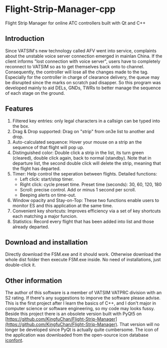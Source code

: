# Flight-Strip-Manager-cpp
Flight Strip Manager for online ATC controllers built with Qt and C++


## Introduction

Since VATSIM's new technology called AFV went into service, complaints about the unstable voice server connection emerged in mainlan China.
If the client informs "lost connection with voice server", users have to completely reconnect to VATSIM so as to get themselves back onto to channel.
Consequently, the controller will lose all the changes made to the tag.
Especially for the controller in charge of clearance delivery, the queue may be disrupted since the marks on scratch pad disapper.
So this program was developed mainly to aid DELs, GNDs, TWRs to better manage the sequence of each stage on the ground.


## Features

1. Filtered key entries: only legal characters in a callsign can be typed into the box.
2. Drag & Drop supported: Drag on "strip" from on3e list to another and drop.
3. Auto-calculated sequence: Hover your mouse on a strip an the sequence of that flight will pop up.
4. Distinguished color: Double click a strip in the list, its turn green (cleared), double click again, back to normal (standby).
    Note that in departure list, the second double click will delete the strip, meaning that the flight has departed.
5. Timer: Help control the seperation between flights. Detailed functions:
    + Left click: start/stop timer.
    + Right click: cycle preset time. Preset time (seconds): 30, 60, 120, 180
    + Scroll: precise control. Add or minus 1 second per scroll.
    + Beeping alerts on time-out.
6. Window opacity and Stay-on-Top: These two functions enable users to monitor ES and this application at the same time.
7. Convenient key shortcuts: Improves efficiency via a set of key shortcuts each matching a major funcion.
8. Statistics: Record every flight that has been added into list and those already departed.


## Download and installation

Directly download the FSM.exe and it should work. Otherwise download the whole dist folder then execute FSM.exe inside.
No need of installations, just double-click it.


## Other information

The author of this software is a member of VATSIM VATPRC division with an S2 rating. If there's any suggestions to imporve the software please advise.
This is the first project after I learn the basics of C++, and I don't major in computer science or software engineering, so my code may looks fussy.
Beside this project there is an obsolete version built with PyQt5 on [https://github.com/KingfuChan/Flight-Strip-Manager](https://github.com/KingfuChan/Flight-Strip-Manager). That version will no longer be developed since PyQt is actually quite cumbersome. 
The icon of the application was downloaded from the open-source icon database [iconfont](https://www.iconfont.cn/).